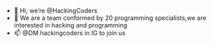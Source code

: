 - 👋 Hi, we’re @HackingCoders
- 👀 We are a team conformed by 20 programming specialists,we are interested in hacking and programming
- 📫 @DM hackingcoders in IG to join us

